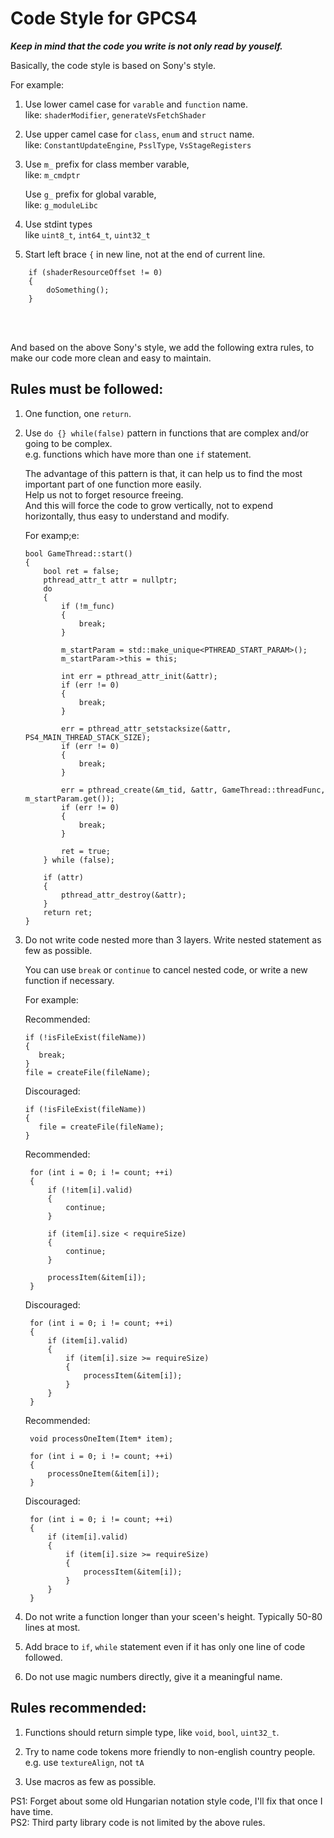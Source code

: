 # Code Style for GPCS4

***Keep in mind that the code you write is not only read by youself.***


Basically, the code style is based on Sony's style.  

For example:
1. Use lower camel case for `varable` and `function` name.  
   like: `shaderModifier`, `generateVsFetchShader`

2. Use upper camel case for `class`, `enum` and `struct` name.  
   like: `ConstantUpdateEngine`, `PsslType`, `VsStageRegisters`

3. Use `m_` prefix for class member varable,   
   like: `m_cmdptr`  

   Use `g_` prefix for global varable,  
   like: `g_moduleLibc`  

4. Use stdint types  
   like `uint8_t`, `int64_t`, `uint32_t`

5. Start left brace `{` in new line, not at the end of current line.
```
	if (shaderResourceOffset != 0)
	{
        doSomething();
	}
```

<br><br>

And based on the above Sony's style, we add the following extra rules, to make our code more clean and easy to maintain.

## Rules must be followed:
1. One function, one `return`.

2. Use `do {} while(false)` pattern in functions that are complex and/or going to be complex.  
   e.g. functions which have more than one `if` statement.  

   The advantage of this pattern is that, it can help us to find the most important part of one function more easily.  
   Help us not to forget resource freeing.  
   And this will force the code to grow vertically, not to expend horizontally, thus easy to understand and modify.  

    For examp;e:
    ```
    bool GameThread::start()
    {
        bool ret = false;
        pthread_attr_t attr = nullptr;
        do 
        {
            if (!m_func)
            {
                break;
            }
            
            m_startParam = std::make_unique<PTHREAD_START_PARAM>();
            m_startParam->this = this;

            int err = pthread_attr_init(&attr);
            if (err != 0)
            {
                break;
            }

            err = pthread_attr_setstacksize(&attr, PS4_MAIN_THREAD_STACK_SIZE);
            if (err != 0)
            {
                break;
            }

            err = pthread_create(&m_tid, &attr, GameThread::threadFunc, m_startParam.get());
            if (err != 0)
            {
                break;
            }

            ret = true;
        } while (false);

        if (attr)
        {
            pthread_attr_destroy(&attr);
        }
        return ret;
    }
    ```

3. Do not write code nested more than 3 layers. Write nested statement as few      as possible.  

   You can use `break` or `continue` to cancel nested code, or write a new function if necessary.
   
   For example:

   Recommended:
   ```
   if (!isFileExist(fileName))
   {
      break;
   }
   file = createFile(fileName);
   ```
   Discouraged:
   ```
   if (!isFileExist(fileName))
   {
      file = createFile(fileName);
   }
   ```

   Recommended:
   ```
    for (int i = 0; i != count; ++i)
    {
        if (!item[i].valid)
        {
            continue;
        }

        if (item[i].size < requireSize)
        {
            continue;
        }

        processItem(&item[i]);
    }
   ```
   Discouraged:
   ```
    for (int i = 0; i != count; ++i)
    {
        if (item[i].valid)
        {
            if (item[i].size >= requireSize)
            {
                processItem(&item[i]);
            }
        }
    }
   ```

   Recommended:
   ```
    void processOneItem(Item* item);

    for (int i = 0; i != count; ++i)
    {
        processOneItem(&item[i]);
    }
   ```
   Discouraged:
   ```
    for (int i = 0; i != count; ++i)
    {
        if (item[i].valid)
        {
            if (item[i].size >= requireSize)
            {
                processItem(&item[i]);
            }
        }
    }
   ```
4. Do not write a function longer than your sceen's height. Typically 50-80 lines at most.

5. Add brace to `if`, `while` statement even if it has only one line of code followed.

6. Do not use magic numbers directly, give it a meaningful name.


## Rules recommended:

1. Functions should return simple type, like `void`, `bool`, `uint32_t`.

2. Try to name code tokens more friendly to non-english country people.  
   e.g. use `textureAlign`, not `tA`

3. Use macros as few as possible.



PS1: Forget about some old Hungarian notation style code, I'll fix that once I have time.  
PS2: Third party library code is not limited by the above rules.